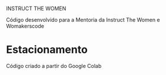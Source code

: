 INSTRUCT THE WOMEN 

Código desenvolvido para a Mentoria da Instruct The Women e Womakerscode

# Estacionamento

Código criado a partir do Google Colab 
